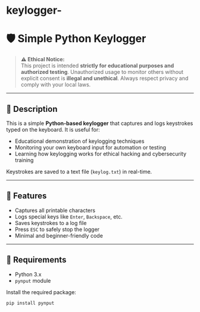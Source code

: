 # keylogger-
# 🛡️ Simple Python Keylogger

> **⚠️ Ethical Notice:**  
> This project is intended **strictly for educational purposes and authorized testing**. Unauthorized usage to monitor others without explicit consent is **illegal and unethical**. Always respect privacy and comply with your local laws.

---

## 📌 Description

This is a simple **Python-based keylogger** that captures and logs keystrokes typed on the keyboard. It is useful for:
- Educational demonstration of keylogging techniques
- Monitoring your own keyboard input for automation or testing
- Learning how keylogging works for ethical hacking and cybersecurity training

Keystrokes are saved to a text file (`keylog.txt`) in real-time.

---

## 🔧 Features

- Captures all printable characters
- Logs special keys like `Enter`, `Backspace`, etc.
- Saves keystrokes to a log file
- Press `ESC` to safely stop the logger
- Minimal and beginner-friendly code

---

## 🧪 Requirements

- Python 3.x
- `pynput` module

Install the required package:
```bash
pip install pynput
